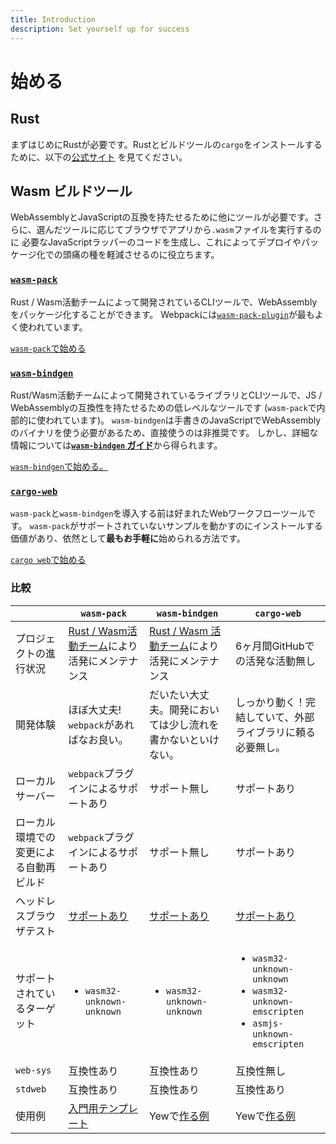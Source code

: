 ```yaml
---
title: Introduction
description: Set yourself up for success
---
```


# 始める

## Rust

まずはじめにRustが必要です。Rustとビルドツールの`cargo`をインストールするために、以下の[公式サイト](https://www.rust-lang.org/tools/install)
を見てください。

## **Wasm ビルドツール**

WebAssemblyとJavaScriptの互換を持たせるために他にツールが必要です。さらに、選んだツールに応じてブラウザでアプリから`.wasm`ファイルを実行するのに
必要なJavaScriptラッパーのコードを生成し、これによってデプロイやパッケージ化での頭痛の種を軽減させるのに役立ちます。

### [**`wasm-pack`**](https://rustwasm.github.io/docs/wasm-pack/)

Rust / Wasm活動チームによって開発されているCLIツールで、WebAssemblyをパッケージ化することができます。
Webpackには[`wasm-pack-plugin`](https://github.com/wasm-tool/wasm-pack-plugin)が最もよく使われています。

[`wasm-pack`で始める](project-setup/using-wasm-pack.md)

### [**`wasm-bindgen`**](https://rustwasm.github.io/docs/wasm-bindgen/)

Rust/Wasm活動チームによって開発されているライブラリとCLIツールで、JS / WebAssemblyの互換性を持たせるための低レベルなツールです
(`wasm-pack`で内部的に使われています)。
`wasm-bindgen`は手書きのJavaScriptでWebAssemblyのバイナリを使う必要があるため、直接使うのは非推奨です。
しかし、詳細な情報については[**`wasm-bindgen` ガイド**](https://rustwasm.github.io/docs/wasm-bindgen/)から得られます。

[`wasm-bindgen`で始める。](project-setup/using-wasm-bindgen.md)

### [**`cargo-web`**](https://github.com/koute/cargo-web)

`wasm-pack`と`wasm-bindgen`を導入する前は好まれたWebワークフローツールです。
`wasm-pack`がサポートされていないサンプルを動かすのにインストールする価値があり、依然として**最もお手軽に**始められる方法です。

[`cargo web`で始める](project-setup/using-cargo-web.md)

### 比較

<table>
  <thead>
    <tr>
      <th style={{ textAlign: "left" }}></th>
      <th style={{ textAlign: "left" }}><code>wasm-pack</code>
      </th>
      <th style={{ textAlign: "left" }}><code>wasm-bindgen</code>
      </th>
      <th style={{ textAlign: "left" }}><code>cargo-web</code>
      </th>
    </tr>
  </thead>
  <tbody>
    <tr>
      <td style={{ textAlign: "left" }}>プロジェクトの進行状況</td>
      <td style={{ textAlign: "left" }}><a href="https://rustwasm.github.io/">Rust / Wasm活動チーム</a>により活発にメンテナンス
      </td>
      <td style={{ textAlign: "left" }}><a href="https://rustwasm.github.io/">Rust / Wasm 活動チーム</a>により活発にメンテナンス
      </td>
      <td style={{ textAlign: "left" }}>6ヶ月間GitHubでの活発な活動無し</td>
    </tr>
    <tr>
      <td style={{ textAlign: "left" }}>開発体験</td>
      <td style={{ textAlign: "left" }}>ほぼ大丈夫! <code>webpack</code>があればなお良い。</td>
      <td
      style={{ textAlign: "left" }}>だいたい大丈夫。開発においては少し流れを書かないといけない。</td>
        <td style={{ textAlign: "left" }}>しっかり動く！完結していて、外部ライブラリに頼る必要無し。</td>
    </tr>
    <tr>
      <td style={{ textAlign: "left" }}>ローカルサーバー</td>
      <td style={{ textAlign: "left" }}><code>webpack</code>プラグインによるサポートあり</td>
      <td style={{ textAlign: "left" }}>サポート無し</td>
      <td style={{ textAlign: "left" }}>サポートあり</td>
    </tr>
    <tr>
      <td style={{ textAlign: "left" }}>ローカル環境での変更による自動再ビルド</td>
      <td style={{ textAlign: "left" }}><code>webpack</code>プラグインによるサポートあり</td>
      <td style={{ textAlign: "left" }}>サポート無し</td>
      <td style={{ textAlign: "left" }}>サポートあり</td>
    </tr>
    <tr>
      <td style={{ textAlign: "left" }}>ヘッドレスブラウザテスト</td>
      <td style={{ textAlign: "left" }}><a href="https://rustwasm.github.io/docs/wasm-pack/commands/test.html">サポートあり</a>
      </td>
      <td style={{ textAlign: "left" }}><a href="https://rustwasm.github.io/docs/wasm-bindgen/wasm-bindgen-test/index.html">サポートあり</a>
      </td>
      <td style={{ textAlign: "left" }}><a href="https://github.com/koute/cargo-web#features">サポートあり</a>
      </td>
    </tr>
    <tr>
      <td style={{ textAlign: "left" }}>サポートされているターゲット</td>
      <td style={{ textAlign: "left" }}>
        <ul>
          <li><code>wasm32-unknown-unknown</code>
          </li>
        </ul>
      </td>
      <td style={{ textAlign: "left" }}>
        <ul>
          <li><code>wasm32-unknown-unknown</code>
          </li>
        </ul>
      </td>
      <td style={{ textAlign: "left" }}>
        <ul>
          <li><code>wasm32-unknown-unknown</code>
          </li>
          <li><code>wasm32-unknown-emscripten</code>
          </li>
          <li><code>asmjs-unknown-emscripten</code>
          </li>
        </ul>
      </td>
    </tr>
    <tr>
      <td style={{ textAlign: "left" }}><code>web-sys</code></td>
      <td style={{ textAlign: "left" }}>互換性あり</td>
      <td style={{ textAlign: "left" }}>互換性あり</td>
      <td style={{ textAlign: "left" }}>互換性無し</td>
    </tr>
    <tr>
      <td style={{ textAlign: "left" }}><code>stdweb</code></td>
      <td style={{ textAlign: "left" }}>互換性あり</td>
      <td style={{ textAlign: "left" }}>互換性あり</td>
      <td style={{ textAlign: "left" }}>互換性あり</td>
    </tr>
    <tr>
      <td style={{ textAlign: "left" }}>使用例</td>
      <td style={{ textAlign: "left" }}><a href="https://github.com/yewstack/yew-wasm-pack-minimal">入門用テンプレート</a>
      </td>
      <td style={{ textAlign: "left" }}>
        Yewで<a href="https://github.com/yewstack/yew/blob/master/examples/build.sh">作る例</a>
      </td>
      <td style={{ textAlign: "left" }}>
        Yewで<a href="https://www.github.com/yewstack/yew/tree/master/packages/yew-stdweb/examples">作る例</a>
      </td>
    </tr>
  </tbody>
</table>

